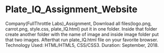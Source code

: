 # Plate_IQ_Assignment_Website
Company(FullThrottle Labs)_Assignment,
Download all files(logo.png, carrot.png, style.css, plate_IQ.html) put it in one folder.
Inside that folder create another folder with the name of image and inside image folder put that two images.
Afterthat run plate_IQ.html file on your favorite browser. 
Technology Used: HTML/HTML5, CSS/CSS3.
Duration: September, 2018.
